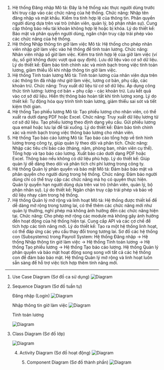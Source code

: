 1. Hệ thống Đăng nhập
Mô tả: Đây là hệ thống xác thực người dùng trước khi truy cập vào các chức năng của hệ thống.
Chức năng:
Nhập tên đăng nhập và mật khẩu.
Kiểm tra tính hợp lệ của thông tin.
Phân quyền người dùng dựa trên vai trò (nhân viên, quản lý, bộ phận nhân sự).
Cung cấp thông báo nếu tài khoản không hợp lệ hoặc bị khóa.
Lý do thiết kế: Bảo mật và phân quyền người dùng, ngăn chặn truy cập trái phép vào các chức năng của hệ thống.
2. Hệ thống Nhập thông tin giờ làm việc
Mô tả: Hệ thống cho phép nhân viên nhập giờ làm việc vào hệ thống để tính toán lương.
Chức năng:
Nhân viên nhập số giờ làm việc.
Kiểm tra tính hợp lệ của giờ làm việc (ví dụ, số giờ không được vượt quá quy định).
Lưu dữ liệu vào cơ sở dữ liệu.
Lý do thiết kế: Đảm bảo tính chính xác và minh bạch trong việc tính toán lương, giảm thiểu lỗi khi nhập thông tin giờ làm việc.
3. Hệ thống Tính toán lương
Mô tả: Tính toán lương của nhân viên dựa trên các thông tin đã nhập như giờ làm việc, lương cơ bản, phụ cấp, các khoản trừ.
Chức năng:
Truy xuất dữ liệu từ cơ sở dữ liệu.
Áp dụng công thức tính lương: lương cơ bản + phụ cấp - các khoản trừ.
Lưu kết quả vào cơ sở dữ liệu.
Hiển thị thông báo hoàn tất khi tính lương xong.
Lý do thiết kế: Tự động hóa quy trình tính toán lương, giảm thiểu sai sót và tiết kiệm thời gian.
4. Hệ thống Tạo phiếu lương
Mô tả: Tạo phiếu lương cho nhân viên, có thể xuất ra dưới dạng PDF hoặc Excel.
Chức năng:
Truy xuất dữ liệu lương từ cơ sở dữ liệu.
Tạo phiếu lương theo định dạng yêu cầu.
Gửi phiếu lương qua email hoặc lưu lại để tải xuống.
Lý do thiết kế: Đảm bảo tính chính xác và minh bạch trong việc thông báo lương cho nhân viên.
5. Hệ thống Tạo báo cáo lương
Mô tả: Tạo báo cáo tổng hợp về tình hình lương trong công ty, giúp quản lý theo dõi và phân tích.
Chức năng:
Nhập các tiêu chí báo cáo (tháng, năm, phòng ban, nhân viên cụ thể).
Tổng hợp và tạo báo cáo lương.
Xuất báo cáo dưới dạng PDF hoặc Excel.
Thông báo nếu không có dữ liệu phù hợp.
Lý do thiết kế: Giúp quản lý dễ dàng theo dõi và phân tích chi phí lương trong công ty.
6. Hệ thống Quản lý phân quyền và bảo mật
Mô tả: Đảm bảo bảo mật và phân quyền cho người dùng trong hệ thống.
Chức năng:
Đảm bảo người dùng chỉ có thể truy cập các chức năng mà họ có quyền thực hiện.
Quản lý quyền hạn người dùng dựa trên vai trò (nhân viên, quản lý, bộ phận nhân sự).
Lý do thiết kế: Ngăn chặn truy cập trái phép và bảo vệ dữ liệu nhạy cảm trong hệ thống.
7. Hệ thống Quản lý mở rộng và linh hoạt
Mô tả: Hệ thống được thiết kế để dễ dàng mở rộng trong tương lai, có thể thêm các chức năng mới như quản lý thưởng, nghỉ phép mà không ảnh hưởng đến các chức năng hiện tại.
Chức năng:
Cho phép mở rộng các module mà không gây ảnh hưởng đến hoạt động của hệ thống hiện tại.
Cung cấp API và các cơ chế để tích hợp các tính năng mới.
Lý do thiết kế: Tạo ra một hệ thống linh hoạt, có thể đáp ứng các yêu cầu thay đổi trong tương lai.
Sơ đồ các hệ thống con (Subsystems) trong Payroll System:
Hệ thống Đăng nhập → Hệ thống Nhập thông tin giờ làm việc → Hệ thống Tính toán lương → Hệ thống Tạo phiếu lương → Hệ thống Tạo báo cáo lương.
Hệ thống Quản lý phân quyền và bảo mật hoạt động song song với tất cả các hệ thống con để đảm bảo bảo mật.
Hệ thống Quản lý mở rộng và linh hoạt luôn sẵn sàng để hỗ trợ việc tích hợp thêm tính năng mới.








 -----------------------------------------------------------------------------------------------------------------------------------------------------------
 1. Use Case Diagram (Sơ đồ ca sử dụng)
    ![Diagram](https://www.planttext.com/api/plantuml/png/P9AnIWD148RxUOhX-XJ69AK4HKXZY44VOBqiTmUNkNYt9mIn40jRBIq4evqGY63ZBP9YGzvZdy1NSB9SpYGsm-p-t_mxC-oFdhSp9LAL3sC0uQiaHQyRcbV2gyYyauSYm-FXA4x6KgxrqzmMRuIn-NRoYI0Ho7Ij7bhzXAFG5bD2SawPrH-ExFG1KkahGK4iqUjOVOygjFgH0ko9SPh4iOVNW9XdqXSP8uk7nHsBjB8REO_pexrDeEiKTZ6VpAc8C8YiVkRcNeOy0h_WbsNrpR8pCwKGLM8cFCTojfnGK6BxMvWj9WaF4zbYdk-0ZV_WXU7Why8ssjn4Usudb_dOwblUKB2SSRyH3inNnRVW1c2zTQpL3jpKEnTrA1TV0TldVUZqAwbA6tzf4rWfynP0Mz9WzGj-0G00__y30000)





2. Sequence Diagram (Sơ đồ tuần tự)



   Đăng nhập (Login)
    ![Diagram](https://www.planttext.com/api/plantuml/png/P9AnIWD148RxUOhX-XJ69AK4HKXZY44VOBqiTmUNkNYt9mIn40jRBIq4evqGY63ZBP9YGzvZdy1NSB9SpYGsm-p-t_mxC-oFdhSp9LAL3sC0uQiaHQyRcbV2gyYyauSYm-FXA4x6KgxrqzmMRuIn-NRoYI0Ho7Ij7bhzXAFG5bD2SawPrH-ExFG1KkahGK4iqUjOVOygjFgH0ko9SPh4iOVNW9XdqXSP8uk7nHsBjB8REO_pexrDeEiKTZ6VpAc8C8YiVkRcNeOy0h_WbsNrpR8pCwKGLM8cFCTojfnGK6BxMvWj9WaF4zbYdk-0ZV_WXU7Why8ssjn4Usudb_dOwblUKB2SSRyH3inNnRVW1c2zTQpL3jpKEnTrA1TV0TldVUZqAwbA6tzf4rWfynP0Mz9WzGj-0G00__y30000)






   Nhập thông tin giờ làm việc
   ![Diagram](https://www.planttext.com/api/plantuml/png/R94zQiD048NxFSL3lI-G8XZ_GC31JPgqGbuamUvOIAE0wXIfKlW08NRI6KnIfCeMBXPyZpr1hf2HxHX1LC_tlJV3_BZziEAuvDeQ5IUyB17DC_z6UCZzbYB45QQsCCj6QwM9SsuGtGJt1Cw2Mr5w9EwQYhMzpCU73QhWNh48xWCc5xm-SfEHKdzf65oVFLnXB67F1Ch2zwv0AiOBZ5zRsKBaf5-QdsXfMlKePwmhp6JoQC5b3FOxoY2jxmMCy1ryCXBqzl1Poud-Yr9mJZtvWWswuVT-avmE81YnEucNxVzJRSTQDadQ9gM6cXRj9tu1003__mC0)




   Tính toán lương

    ![Diagram](https://www.planttext.com/api/plantuml/png/T94zJiD044RxFSN8VIv0WQ8a1GKK20fQurYsXJq6UpR29HKL1GT0sA0K84MaeBA5KepaU-m9k0BZ7o8dKfejTj_CzsRsjzgCKx8Jqb6eR8VY1AnpRSftX91_BB1JEBFHzjn4kKW1PM2TcEeHo3VLCtejS96bv4RRzsbTG6ggLvYRwWl2G73TShE9Kdqp61ttPN04K-drX42yGXyevaAowtLTeATwHkZPHCZBH6TmBtfB4WF-HWyeG42Vtn0M0N_AoJbualaY_daabnBlAAaUxKHgANMap-tGSX2t9VcXHPODtmMAxOVJsnxmFAtN6cvCkI6uQvQvH-_RN77Xo12cNBMJ3pt-zoMpT_DUSn637tCk2-lsiDDQZLsSDt-f_W000F__0m00)



3. Class Diagram (Sơ đồ lớp)

    ![Diagram](https://www.planttext.com/api/plantuml/png/T54nQWCn4Epl5Oihk_07hWZ6HKWHGi21r6kTE8lihGwj53X27f8oAGq6fyqLAGp-nxqWNyYTo2KMEEeqCxip6dsrdmlnw7oeA5E48Z2vsHpU61xDOSiJUCgWFwQ075RU6IxZdR7IAUAjHxgomSczTGzwq5-IHHz9GKBN9912Ke7GwrNafhDVzZaRWrmVzyTNBiSGQvGVTR9fRJb8WXIw2CeRotBUycx8UjPnsRKlK6-wZnq3nngaQz_70ChfVleM6o5JJtLLastqqCD9OxE_MlgrQPVp-SN9et88eYNxrpEga_aSAcGi-w65vcBuiMy0003__mC0)



   4. Activity Diagram (Sơ đồ hoạt động)
      ![Diagram](https://www.planttext.com/api/plantuml/png/V90nQiCm68LtdUADpXNieTbR2eKi7OEZMABoRpUM0faxz1IbSJCK0g4PEacK30BVGoVe5IgBG5ietHxlFVxlvtswqxJJyvKsjM99iFnQ-1V2MlezWKImXnQL3Eu9oc_hw0VtM1OilupYeOPUpQ7zWGH4SBiMAiO5aqjaC-7VgOAMz2Ewc40BJiWsl9im8ByQZWPhlsrG3Zswu9wn2EuDQkIOOgpSc61t5F4VsFYzGHdigpb3rN0SUgfIRvOStVYUVla9SHViIUD-FFKVZgkE8wCc_NRxJJiFeOBjvLzpS5h8PLomQTaqwd7EBm000F__0m00)





      5. Component Diagram (Sơ đồ thành phần)
         ![Diagram](https://www.planttext.com/api/plantuml/png/UhzxlqDnIM9HIMbk3bT1Od9sOdggWfB7mztj2YKP3tTFp4jN24YiBChFoL5IgEPIK8ZsoK_Fp5C8JYqgoqnEZGM9X6JcfYguvfKKLQ881oVc90A5d1Dpaajp4aioyr5r0KqjpiaiK71FpKijmfGEIYt8Boh915eF5wtbuaApNK5Nrmwx_TW48QhnEGkV94GtFbTZSJDXAnrIyr90GGy0003__mC0)
